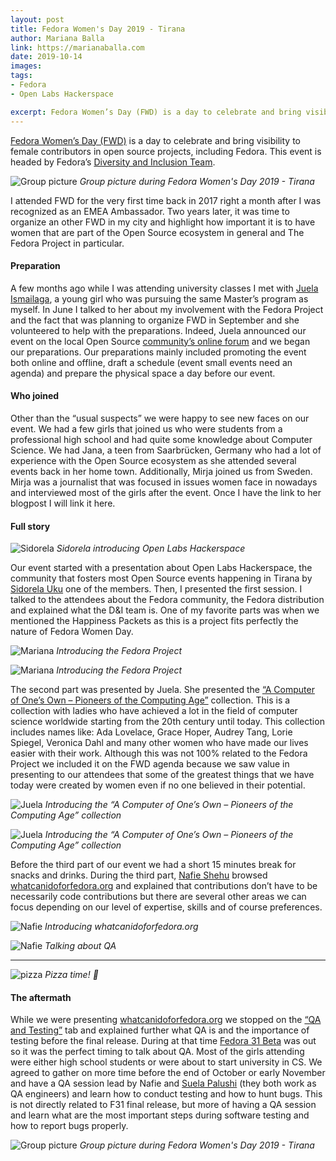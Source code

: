 ```yaml
---
layout: post
title: Fedora Women's Day 2019 - Tirana
author: Mariana Balla
link: https://marianaballa.com
date: 2019-10-14
images: 
tags:
- Fedora
- Open Labs Hackerspace

excerpt: Fedora Women’s Day (FWD) is a day to celebrate and bring visibility to female contributors in open source projects, including Fedora. This event is headed by Fedora’s Diversity and Inclusion Team.[…]
---
```


[Fedora Women’s Day (FWD)]( https://communityblog.fedoraproject.org/call-for-fedora-womens-day-2019-proposals/) is a day to celebrate and bring visibility to female contributors in open source projects, including Fedora. This event is headed by Fedora’s [Diversity and Inclusion Team]( https://docs.fedoraproject.org/en-US/diversity-inclusion/).

![Group picture](/assets/img/fwd2019-group1.jpg)
<i>Group picture during Fedora Women's Day 2019 - Tirana</i>

I attended FWD for the very first time back in 2017 right a month after I was recognized as an EMEA Ambassador. Two years later, it was time to organize an other FWD in my city and highlight how important it is to have women that are part of the Open Source ecosystem in general and The Fedora Project in particular. 

#### Preparation
A few months ago while I was attending university classes I met with [Juela Ismailaga](https://twitter.com/juela_ismailaga), a young girl who was pursuing the same Master’s program as myself. In June I talked to her about my involvement with the Fedora Project and the fact that was planning to organize FWD in September and she volunteered to help with the preparations.  Indeed, Juela announced our event on the local Open Source [community’s online forum](https://forum.openlabs.cc/t/fedora-women-day-2019/1889) and we began our preparations. Our preparations mainly included promoting the event both online and offline, draft a schedule (event small events need an agenda) and prepare the physical space a day before our event. 

#### Who joined
Other than the “usual suspects” we were happy to see new faces on our event. We had a few girls that joined us who were students from a professional high school and had quite some knowledge about Computer Science. We had Jana, a teen from Saarbrücken, Germany who had a lot of experience with the Open Source ecosystem as she attended several events back in her home town. Additionally, Mirja joined us from Sweden. Mirja was a journalist that was focused in issues women face in nowadays and interviewed most of the girls after the event. Once I have the link to her blogpost I will link it here. 

#### Full story

![Sidorela](/assets/img/fwd2019-sidorela.jpg)
<i>Sidorela introducing Open Labs Hackerspace</i>

Our event started with a presentation about Open Labs Hackerspace, the community that fosters most Open Source events happening in Tirana by [Sidorela Uku]( https://twitter.com/SidorelaUku) one of the members. Then, I presented the first session. I talked to the attendees about the Fedora community, the Fedora distribution and explained what the D&I team is. One of my favorite parts was when we mentioned the Happiness Packets as this is a project fits perfectly the nature of Fedora Women Day.

![Mariana](/assets/img/fwd2019-mariana1.jpg)
<i>Introducing the Fedora Project</i>

![Mariana](/assets/img/fwd2019-mariana2.jpg)
<i>Introducing the Fedora Project</i>

The second part was presented by Juela. She presented the [“A Computer of One’s Own – Pioneers of the Computing Age”]( https://medium.com/a-computer-of-ones-own) collection. This is a collection with ladies who have achieved a lot in the field of computer science worldwide starting from the 20th century until today. This collection includes names like: Ada Lovelace, Grace Hoper, Audrey Tang, Lorie Spiegel, Veronica Dahl and many other women who have made our lives easier with their work. Although this was not 100% related to the Fedora Project we included it on the FWD agenda because we saw value in presenting to our attendees that some of the greatest things that we have today were created by women even if no one believed in their potential. 

![Juela](/assets/img/fwd2019-juela1.jpg)
<i>Introducing the “A Computer of One’s Own – Pioneers of the Computing Age” collection</i>

![Juela](/assets/img/fwd2019-juela1.jpg)
<i>Introducing the “A Computer of One’s Own – Pioneers of the Computing Age” collection</i>

Before the third part of our event we had a short 15 minutes break for snacks and drinks. During the third part, [Nafie Shehu](https://twitter.com/NafieShehu) browsed [whatcanidoforfedora.org]( https://whatcanidoforfedora.org/) and explained that contributions don’t have to be necessarily code contributions but there are several other areas we can focus depending on our level of expertise, skills and of course preferences.

![Nafie](/assets/img/fwd2019-nafie1.jpg)
<i>Introducing whatcanidoforfedora.org</i>

![Nafie](/assets/img/fwd2019-nafie2.jpg)
<i>Talking about QA</i>

___


![pizza](/assets/img/fwd2019-pizza1.jpg)
<i>Pizza time! 🍕</i>

#### The aftermath
While we were presenting [whatcanidoforfedora.org]( https://whatcanidoforfedora.org/) we stopped on the [“QA and Testing”]( https://whatcanidoforfedora.org/en#qa-and-testing) tab and explained further what QA is and the importance of testing before the final release. During at that time [Fedora 31 Beta]( https://fedoramagazine.org/announcing-the-release-of-fedora-31-beta/) was out so it was the perfect timing to talk about QA. Most of the girls attending were either high school students or were about to start university in CS. We agreed to gather on more time before the end of October or early November and have a QA session lead by Nafie and [Suela Palushi](https://twitter.com/SuelaPalushi) (they both work as QA engineers) and learn how to conduct testing and how to hunt bugs. This is not directly related to F31 final release, but more of having a QA session and learn what are the most important steps during software testing and how to report bugs properly. 

![Group picture](/assets/img/fwd2019-group2.jpg)
<i>Group picture during Fedora Women's Day 2019 - Tirana</i>
